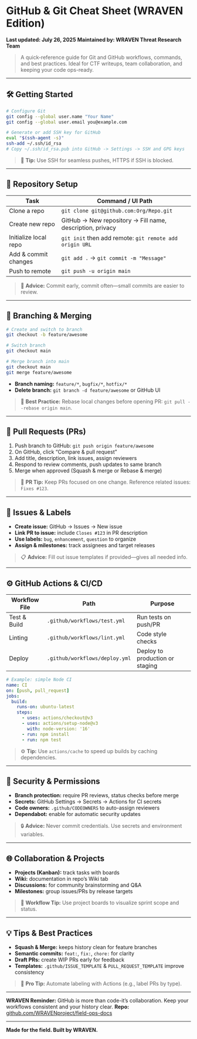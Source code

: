 # GitHub & Git Cheat Sheet (WRAVEN Edition)

**Last updated: July 26, 2025**
**Maintained by: WRAVEN Threat Research Team**

> A quick-reference guide for Git and GitHub workflows, commands, and best practices. Ideal for CTF writeups, team collaboration, and keeping your code ops-ready.

---

## 🛠️ Getting Started

```bash
# Configure Git
git config --global user.name "Your Name"
git config --global user.email you@example.com

# Generate or add SSH key for GitHub
eval "$(ssh-agent -s)"
ssh-add ~/.ssh/id_rsa
# Copy ~/.ssh/id_rsa.pub into GitHub -> Settings -> SSH and GPG keys
```

> 🔑 **Tip:** Use SSH for seamless pushes, HTTPS if SSH is blocked.

---

## 📂 Repository Setup

| Task                  | Command / UI Path                                         |
| --------------------- | --------------------------------------------------------- |
| Clone a repo          | `git clone git@github.com:Org/Repo.git`                   |
| Create new repo       | GitHub → New repository → Fill name, description, privacy |
| Initialize local repo | `git init` then add remote: `git remote add origin URL`   |
| Add & commit changes  | `git add .` → `git commit -m "Message"`                   |
| Push to remote        | `git push -u origin main`                                 |

> 🚀 **Advice:** Commit early, commit often—small commits are easier to review.

---

## 🔀 Branching & Merging

```bash
# Create and switch to branch
git checkout -b feature/awesome

# Switch branch
git checkout main

# Merge branch into main
git checkout main
git merge feature/awesome
```

* **Branch naming:** `feature/*`, `bugfix/*`, `hotfix/*`
* **Delete branch:** `git branch -d feature/awesome` or GitHub UI

> 🌿 **Best Practice:** Rebase local changes before opening PR: `git pull --rebase origin main`.

---

## 🔄 Pull Requests (PRs)

1. Push branch to GitHub: `git push origin feature/awesome`
2. On GitHub, click “Compare & pull request”
3. Add title, description, link issues, assign reviewers
4. Respond to review comments, push updates to same branch
5. Merge when approved (Squash & merge or Rebase & merge)

> 📝 **PR Tip:** Keep PRs focused on one change. Reference related issues: `Fixes #123`.

---

## 🐛 Issues & Labels

* **Create issue:** GitHub → Issues → New issue
* **Link PR to issue:** include `Closes #123` in PR description
* **Use labels:** `bug`, `enhancement`, `question` to organize
* **Assign & milestones:** track assignees and target releases

> 📋 **Advice:** Fill out issue templates if provided—gives all needed info.

---

## ⚙️ GitHub Actions & CI/CD

| Workflow File | Path                           | Purpose                         |
| ------------- | ------------------------------ | ------------------------------- |
| Test & Build  | `.github/workflows/test.yml`   | Run tests on push/PR            |
| Linting       | `.github/workflows/lint.yml`   | Code style checks               |
| Deploy        | `.github/workflows/deploy.yml` | Deploy to production or staging |

```yaml
# Example: simple Node CI
name: CI
on: [push, pull_request]
jobs:
  build:
    runs-on: ubuntu-latest
    steps:
      - uses: actions/checkout@v3
      - uses: actions/setup-node@v3
        with: node-version: '16'
      - run: npm install
      - run: npm test
```

> ⚙️ **Tip:** Use `actions/cache` to speed up builds by caching dependencies.

---

## 🔐 Security & Permissions

* **Branch protection:** require PR reviews, status checks before merge
* **Secrets:** GitHub Settings → Secrets → Actions for CI secrets
* **Code owners:** `.github/CODEOWNERS` to auto-assign reviewers
* **Dependabot:** enable for automatic security updates

> 🔒 **Advice:** Never commit credentials. Use secrets and environment variables.

---

## 🌐 Collaboration & Projects

* **Projects (Kanban):** track tasks with boards
* **Wiki:** documentation in repo’s Wiki tab
* **Discussions:** for community brainstorming and Q\&A
* **Milestones:** group issues/PRs by release targets

> 🤝 **Workflow Tip:** Use project boards to visualize sprint scope and status.

---

## 💡 Tips & Best Practices

* **Squash & Merge:** keeps history clean for feature branches
* **Semantic commits:** `feat:`, `fix:`, `chore:` for clarity
* **Draft PRs:** create WIP PRs early for feedback
* **Templates:** `.github/ISSUE_TEMPLATE` & `PULL_REQUEST_TEMPLATE` improve consistency

> 🚀 **Pro Tip:** Automate labeling with Actions (e.g., label PRs by type).

---

**WRAVEN Reminder:** GitHub is more than code-it’s collaboration. Keep your workflows consistent and your history clear.
**Repo:** [github.com/WRAVENproject/field-ops-docs](https://github.com/WRAVENproject/field-ops-docs)

---

**Made for the field. Built by WRAVEN.**
